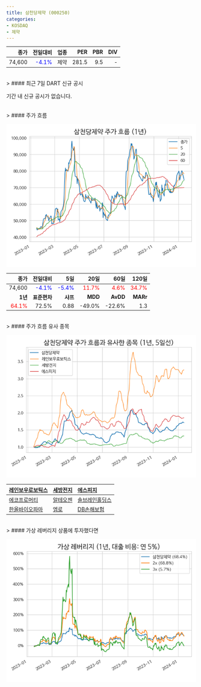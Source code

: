 ```yaml
---
title: 삼천당제약 (000250)
categories:
- KOSDAQ
- 제약
---
```


|**종가**|**전일대비**|**업종**|**PER**|**PBR**|**DIV**|
|-------:|-----------:|-------:|------:|------:|------:|
|74,600|<span style="color: blue">-4.1%</span>|제약|281.5|9.5|-|

<!-- more -->

<br>
> #### 최근 7일 DART 신규 공시<a id="dart"></a>

기간 내 신규 공시가 없습니다.

<br>
> #### 주가 흐름<a id="price"></a>

![000250](/assets/images/stock/000250.png)

|**종가**|**전일대비**|**5일**|**20일**|**60일**|**120일**|
|-------:|-----------:|------:|-------:|-------:|--------:|
| 74,600 | <span style="color: blue">-4.1%</span> | <span style="color: blue">-5.4%</span> | <span style="color: red">11.7%</span> | <span style="color: red">4.6%</span> | <span style="color: red">34.7%</span> |
|**1년**|**표준편차**|**샤프**|**MDD**|**AvDD**|**MARr**|
| <span style="color: red">64.1%</span> | 72.5% | 0.88 | -49.0% | -22.6% | 1.3 |

<br>
> #### 주가 흐름 유사 종목<a id="corr"></a>

![000250](/assets/images/stock/000250_corr.png)

| [레인보우로보틱스](/277810/) | [세방전지](/004490/) | [에스피지](/058610/) |
|:---------------------------------------|:---------------------------------------|:---------------------------------------|
| [에코프로머티](/450080/) | [알테오젠](/196170/) | [솔브레인홀딩스](/036830/) |
| [한올바이오파마](/009420/) | [엠로](/058970/) | [DB손해보험](/005830/) |

<br>
> #### 가상 레버리지 상품에 투자했다면<a id="2x"></a>

![000250](/assets/images/stock/000250_2x.png)

[^corr]: 상관계수를 이용하여 분석하였습니다.